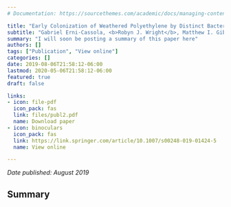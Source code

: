 ```yaml
---
# Documentation: https://sourcethemes.com/academic/docs/managing-content/

title: "Early Colonization of Weathered Polyethylene by Distinct Bacteria in Marine Coastal Seawater"
subtitle: "Gabriel Erni-Cassola, <b>Robyn J. Wright</b>, Matthew I. Gibson and Joseph A. Christie-Oleza"
summary: "I will soon be posting a summary of this paper here"
authors: []
tags: ["Publication", "View online"]
categories: []
date: 2019-08-06T21:58:12-06:00
lastmod: 2020-05-06T21:58:12-06:00
featured: true
draft: false

links: 
- icon: file-pdf
  icon_pack: fas
  link: files/publ2.pdf
  name: Download paper
- icon: binoculars
  icon_pack: fas
  link: https://link.springer.com/article/10.1007/s00248-019-01424-5
  name: View online

---
```

_Date published: August 2019_

<h2>Summary</h2>
